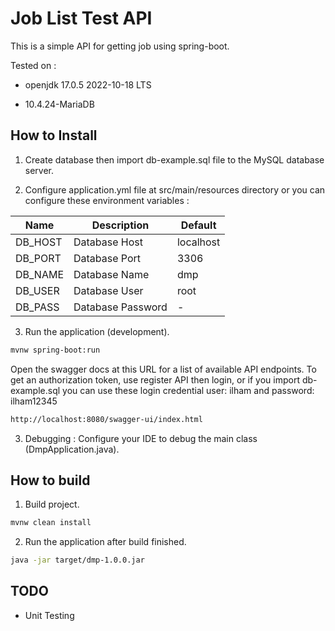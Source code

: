 # Job List Test API

This is a simple API for getting job using spring-boot.

Tested on :

- openjdk 17.0.5 2022-10-18 LTS

- 10.4.24-MariaDB

## How to Install

1. Create database then import db-example.sql file to the MySQL database server.

2. Configure application.yml file at src/main/resources directory or you can configure these environment variables :

| Name       | Description       | Default          |
| ---------- | ----------------- |------------------|
| DB_HOST    | Database Host     | localhost        |
| DB_PORT    | Database Port     | 3306             |
| DB_NAME    | Database Name     | dmp              |
| DB_USER    | Database User     | root             |
| DB_PASS    | Database Password | -                |


3. Run the application (development).

```bash
mvnw spring-boot:run
```

Open the swagger docs at this URL for a list of available API endpoints. To get an authorization token, use register API then login,
or if you import db-example.sql you can use these login credential user: ilham and password: ilham12345

```bash
http://localhost:8080/swagger-ui/index.html
```

3. Debugging : Configure your IDE to debug the main class (DmpApplication.java).

## How to build

1. Build project.

```bash
mvnw clean install
```

2. Run the application after build finished.

```bash
java -jar target/dmp-1.0.0.jar
```

## TODO

- Unit Testing

